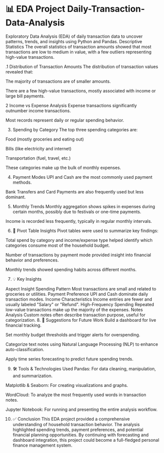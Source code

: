 # 📊 EDA Project Daily-Transaction-Data-Analysis 
Exploratory Data Analysis (EDA) of daily transaction data to uncover patterns, trends, and insights using Python and Pandas.
Descriptive Statistics
The overall statistics of transaction amounts showed that most transactions are low to medium in value, with a few outliers representing high-value transactions.

.1 Distribution of Transaction Amounts
The distribution of transaction values revealed that:

The majority of transactions are of smaller amounts.

There are a few high-value transactions, mostly associated with income or large bill payments.

2 Income vs Expense Analysis
Expense transactions significantly outnumber income transactions.

Most records represent daily or regular spending behavior.

3. Spending by Category
The top three spending categories are:

Food (mostly groceries and eating out)

Bills (like electricity and internet)

Transportation (fuel, travel, etc.)

These categories make up the bulk of monthly expenses.

4. Payment Modes
UPI and Cash are the most commonly used payment methods.

Bank Transfers and Card Payments are also frequently used but less dominant.

5. Monthly Trends
Monthly aggregation shows spikes in expenses during certain months, possibly due to festivals or one-time payments.

Income is recorded less frequently, typically in regular monthly intervals.

6. 🔁 Pivot Table Insights
Pivot tables were used to summarize key findings:

Total spend by category and income/expense type helped identify which categories consume most of the household budget.

Number of transactions by payment mode provided insight into financial behavior and preferences.

Monthly trends showed spending habits across different months.

7. 💡 Key Insights

Aspect	Insight
Spending Pattern	Most transactions are small and related to groceries or utilities.
Payment Preference	UPI and Cash dominate daily transaction modes.
Income Characteristics	Income entries are fewer and usually labeled "Salary" or "Refund".
High-Frequency Spending	Repeated low-value transactions make up the majority of the expenses.
Notes Analysis	Custom notes often describe transaction purpose, useful for categorization.
8. 🔭 Suggestions for Future Work
Build a dashboard for live financial tracking.

Set monthly budget thresholds and trigger alerts for overspending.

Categorize text notes using Natural Language Processing (NLP) to enhance auto-classification.

Apply time series forecasting to predict future spending trends.

9. 🛠 Tools & Technologies Used
Pandas: For data cleaning, manipulation, and summarization.

Matplotlib & Seaborn: For creating visualizations and graphs.

WordCloud: To analyze the most frequently used words in transaction notes.

Jupyter Notebook: For running and presenting the entire analysis workflow.

10. ✅ Conclusion
This EDA project provided a comprehensive understanding of household transaction behavior. The analysis highlighted spending trends, payment preferences, and potential financial planning opportunities. By continuing with forecasting and dashboard integration, this project could become a full-fledged personal finance management system.


